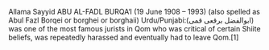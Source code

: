 Allama Sayyid ABU AL-FADL BURQA‘I (19 June 1908 – 1993) (also spelled as Abul Fazl Borqei or borghei or borghaii) Urdu/Punjabi:(ابوالفضل برقعی قمی) was one of the most famous jurists in Qom who was critical of certain Shiite beliefs, was repeatedly harassed and eventually had to leave Qom.[1]
